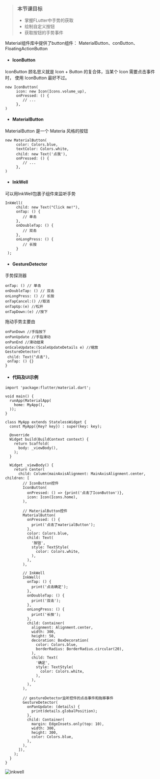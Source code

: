 > ### 本节课⽬标
> - 掌握FLutter中⼿势的获取
> - 绘制⾃定义按钮
> - 获取按钮的⼿势事件


Material组件库中提供了button组件： MaterialButton、conButton、FloatingActionButton

- #### IconButton
IconButton 顾名思义就是 Icon + Button 的复合体，当某个 Icon 需要点击事件时，
使⽤ IconButton 最好不过。



```
new IconButton(
     icon: new Icon(Icons.volume_up),
     onPressed: () {
        // ...
     },
)
```

- #### MaterialButton

MaterialButton 是⼀个 Materia ⻛格的按钮


```
new MaterialButton(
     color: Colors.blue,
     textColor: Colors.white,
     child: new Text('点我'),
     onPressed: () {
        // ...
     },
)
```

- #### InkWell

可以⽤InkWell包裹⼦组件来监听⼿势


```
InkWell(
     child: new Text("Click me!"),
     onTap: () {
        // 单击
     },
     onDoubleTap: () {
        // 双击
     },
     onLongPress: () {
        // 长按
     }
 );
```

- #### GestureDetector

⼿势探测器


```
onTap: () // 单击
onDoubleTap: () // 双击
onLongPress: () // ⻓按
onTapCancel:() //取消
onTapUp:(e) //松开
onTapDown:(e) //按下
```

拖动⼿势主要由



```
onPanDown //⼿指按下
onPanUpdate //⼿指滑动
onPanEnd //滑动结束
onScaleUpdate:(ScaleUpdateDetails e) //缩放
GestureDetector(
 child: Text("点击"),
 onTap: () {}
}
```

- #### 代码及UI示例


```
import 'package:flutter/material.dart';

void main() {
  runApp(MaterialApp(
    home: MyApp(),
  ));
}

class MyApp extends StatelessWidget {
  const MyApp({Key? key}) : super(key: key);

  @override
  Widget build(BuildContext context) {
    return Scaffold(
      body: _viewBody(),
    );
  }

  Widget _viewBody() {
    return Center(
      child: Column(mainAxisAlignment: MainAxisAlignment.center, children: [
        // IconButton控件
        IconButton(
          onPressed: () => {print('点击了IconButton')},
          icon: Icon(Icons.home),
        ),

        // MaterialButton控件
        MaterialButton(
          onPressed: () {
            print('点击了materialButton');
          },
          color: Colors.blue,
          child: Text(
            '按钮',
            style: TextStyle(
              color: Colors.white,
            ),
          ),
        ),

        // InkWell
        InkWell(
          onTap: () {
            print('点击确定');
          },
          onDoubleTap: () {
            print('双击');
          },
          onLongPress: () {
            print('长按');
          },
          child: Container(
            alignment: Alignment.center,
            width: 300,
            height: 50,
            decoration: BoxDecoration(
              color: Colors.blue,
              borderRadius: BorderRadius.circular(20),
            ),
            child: Text(
              '确定',
              style: TextStyle(
                color: Colors.white,
              ),
            ),
          ),
        ),

        // gestureDetector监听控件的点击事件和拖移事件
        GestureDetector(
          onPanUpdate: (details) {
            print(details.globalPosition);
          },
          child: Container(
            margin: EdgeInsets.only(top: 10),
            width: 300,
            height: 300,
            color: Colors.blue,
          ),
        ),
      ]),
    );
  }
}

```

![inkwell](https://note.youdao.com/yws/public/resource/5d6c655379197c76acdc495cfa74cbcc/25A4748DF00F4823BECBF41C64259B6C?ynotemdtimestamp=1661700314661)


